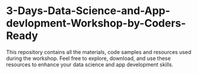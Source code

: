 # 3-Days-Data-Science-and-App-devlopment-Workshop-by-Coders-Ready
This repository contains all the materials, code samples and resources used during the workshop. Feel free to explore, download, and use these resources to enhance your data science and app development skills.
